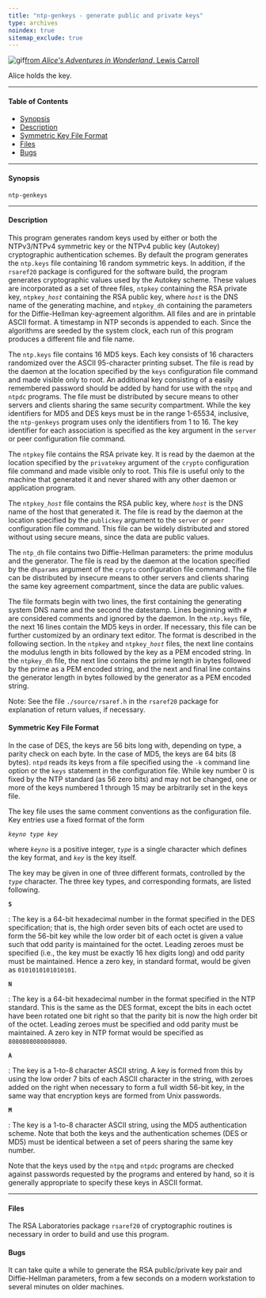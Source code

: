 ```yaml
---
title: "ntp-genkeys - generate public and private keys"
type: archives
noindex: true 
sitemap_exclude: true
---
```


![gif](/documentation/pic/alice23.gif)[from _Alice's Adventures in Wonderland_, Lewis Carroll](/reflib/pictures/)

Alice holds the key.

* * *

#### Table of Contents

*   [Synopsis](/documentation/4.1.0/genkeys/#synopsis)
*   [Description](/documentation/4.1.0/genkeys/#description)
*   [Symmetric Key File Format](/documentation/4.1.0/genkeys/#symmetric-key-file-format)
*   [Files](/documentation/4.1.0/genkeys/#files)
*   [Bugs](/documentation/4.1.0/genkeys/#bugs)

* * *

#### Synopsis

<code>ntp-genkeys</code>

* * *

#### Description

This program generates random keys used by either or both the NTPv3/NTPv4 symmetric key or the NTPv4 public key (Autokey) cryptographic authentication schemes. By default the program generates the <code>ntp.keys</code> file containing 16 random symmetric keys. In addition, if the <code>rsaref20</code> package is configured for the software build, the program generates cryptographic values used by the Autokey scheme. These values are incorporated as a set of three files, <code>ntpkey</code> containing the RSA private key, <code>ntpkey\__host_</code> containing the RSA public key, where <code>_host_</code> is the DNS name of the generating machine, and <code>ntpkey_dh</code> containing the parameters for the Diffie-Hellman key-agreement algorithm. All files and are in printable ASCII format. A timestamp in NTP seconds is appended to each. Since the algorithms are seeded by the system clock, each run of this program produces a different file and file name.

The <code>ntp.keys</code> file contains 16 MD5 keys. Each key consists of 16 characters randomized over the ASCII 95-character printing subset. The file is read by the daemon at the location specified by the <code>keys</code> configuration file command and made visible only to root. An additional key consisting of a easily remembered password should be added by hand for use with the <code>ntpq</code> and <code>ntpdc</code> programs. The file must be distributed by secure means to other servers and clients sharing the same security compartment. While the key identifiers for MD5 and DES keys must be in the range 1-65534, inclusive, the <code>ntp-genkeys</code> program uses only the identifiers from 1 to 16. The key identifier for each association is specified as the key argument in the <code>server</code> or peer configuration file command.

The <code>ntpkey</code> file contains the RSA private key. It is read by the daemon at the location specified by the <code>privatekey</code> argument of the <code>crypto</code> configuration file command and made visible only to root. This file is useful only to the machine that generated it and never shared with any other daemon or application program.

The <code>ntpkey\__host_</code> file contains the RSA public key, where <code>_host_</code> is the DNS name of the host that generated it. The file is read by the daemon at the location specified by the <code>publickey</code> argument to the <code>server</code> or <code>peer</code> configuration file command. This file can be widely distributed and stored without using secure means, since the data are public values.

The <code>ntp_dh</code> file contains two Diffie-Hellman parameters: the prime modulus and the generator. The file is read by the daemon at the location specified by the <code>dhparams</code> argument of the <code>crypto</code> configuration file command. The file can be distributed by insecure means to other servers and clients sharing the same key agreement compartment, since the data are public values.

The file formats begin with two lines, the first containing the generating system DNS name and the second the datestamp. Lines beginning with <code>#</code> are considered comments and ignored by the daemon. In the <code>ntp.keys</code> file, the next 16 lines contain the MD5 keys in order. If necessary, this file can be further customized by an ordinary text editor. The format is described in the following section. In the <code>ntpkey</code> and <code>ntpkey\__host_</code> files, the next line contains the modulus length in bits followed by the key as a PEM encoded string. In the <code>ntpkey_dh</code> file, the next line contains the prime length in bytes followed by the prime as a PEM encoded string, and the next and final line contains the generator length in bytes followed by the generator as a PEM encoded string.

Note: See the file <code>./source/rsaref.h</code> in the <code>rsaref20</code> package for explanation of return values, if necessary.

#### Symmetric Key File Format

In the case of DES, the keys are 56 bits long with, depending on type, a parity check on each byte. In the case of MD5, the keys are 64 bits (8 bytes). <code>ntpd</code> reads its keys from a file specified using the <code>-k</code> command line option or the <code>keys</code> statement in the configuration file. While key number 0 is fixed by the NTP standard (as 56 zero bits) and may not be changed, one or more of the keys numbered 1 through 15 may be arbitrarily set in the keys file.

The key file uses the same comment conventions as the configuration file. Key entries use a fixed format of the form

<code>_keyno type key_</code>

where <code>_keyno_</code> is a positive integer, <code>_type_</code> is a single character which defines the key format, and <code>_key_</code> is the key itself.

The key may be given in one of three different formats, controlled by the <code>_type_</code> character. The three key types, and corresponding formats, are listed following.

<code>**S**</code>

: The key is a 64-bit hexadecimal number in the format specified in the DES specification; that is, the high order seven bits of each octet are used to form the 56-bit key while the low order bit of each octet is given a value such that odd parity is maintained for the octet. Leading zeroes must be specified (i.e., the key must be exactly 16 hex digits long) and odd parity must be maintained. Hence a zero key, in standard format, would be given as <code>0101010101010101</code>.

<code>**N**</code>

: The key is a 64-bit hexadecimal number in the format specified in the NTP standard. This is the same as the DES format, except the bits in each octet have been rotated one bit right so that the parity bit is now the high order bit of the octet. Leading zeroes must be specified and odd parity must be maintained. A zero key in NTP format would be specified as <code>8080808080808080</code>.

<code>**A**</code>

: The key is a 1-to-8 character ASCII string. A key is formed from this by using the low order 7 bits of each ASCII character in the string, with zeroes added on the right when necessary to form a full width 56-bit key, in the same way that encryption keys are formed from Unix passwords.

<code>**M**</code>

: The key is a 1-to-8 character ASCII string, using the MD5 authentication scheme. Note that both the keys and the authentication schemes (DES or MD5) must be identical between a set of peers sharing the same key number.

Note that the keys used by the <code>ntpq</code> and <code>ntpdc</code> programs are checked against passwords requested by the programs and entered by hand, so it is generally appropriate to specify these keys in ASCII format.

* * *

#### Files

The RSA Laboratories package <code>rsaref20</code> of cryptographic routines is necessary in order to build and use this program. 

#### Bugs

It can take quite a while to generate the RSA public/private key pair and Diffie-Hellman parameters, from a few seconds on a modern workstation to several minutes on older machines.